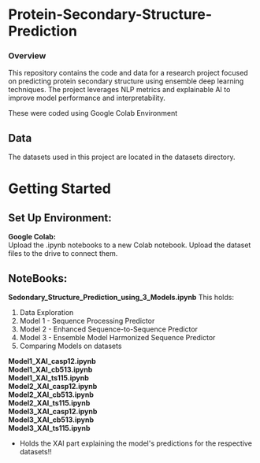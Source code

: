 # Protein-Secondary-Structure-Prediction
### Overview
This repository contains the code and data for a research project focused on predicting protein secondary structure using ensemble deep learning techniques. The project leverages NLP metrics and explainable AI to improve model performance and interpretability.

These were coded using Google Colab Environment
## Data
The datasets used in this project are located in the datasets directory.

# Getting Started
## Set Up Environment:
<b> Google Colab:</b> <br>
Upload the .ipynb notebooks to a new Colab notebook. Upload the dataset files to the drive to connect them.

## NoteBooks:
<b>Sedondary_Structure_Prediction_using_3_Models.ipynb</b>
This holds:
1) Data Exploration
2) Model 1 - Sequence Processing Predictor
3) Model 2 - Enhanced Sequence-to-Sequence Predictor
4) Model 3 - Ensemble Model Harmonized Sequence Predictor
5) Comparing Models on datasets

<b>  Model1_XAI_casp12.ipynb  </b> <br>
<b>  Model1_XAI_cb513.ipynb  </b> <br>
<b>  Model1_XAI_ts115.ipynb  </b> <br>
<b>  Model2_XAI_casp12.ipynb  </b> <br>
<b>  Model2_XAI_cb513.ipynb  </b> <br>
<b>  Model2_XAI_ts115.ipynb  </b> <br>
<b>  Model3_XAI_casp12.ipynb  </b> <br>
<b>  Model3_XAI_cb513.ipynb  </b> <br>
<b>  Model3_XAI_ts115.ipynb  </b> <br>

- Holds the XAI part explaining the model's predictions for the respective datasets!!
